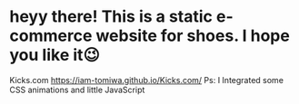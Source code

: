 # heyy there! This is a static e-commerce website for shoes. I hope you like it😉
Kicks.com
https://iam-tomiwa.github.io/Kicks.com/
Ps: I Integrated some CSS animations and little JavaScript
